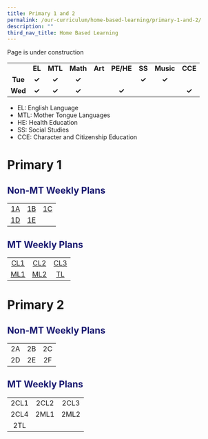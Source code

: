 ```yaml
---
title: Primary 1 and 2
permalink: /our-curriculum/home-based-learning/primary-1-and-2/
description: ""
third_nav_title: Home Based Learning
---
```

Page is under construction
<table style="text-align:center; font-weight:bold;">
<tbody>
  <tr>
    <td></td>
    <td>EL</td>
    <td>MTL</td>
    <td>Math</td>
    <td>Art</td>
    <td>PE/HE</td>
    <td>SS</td>
    <td>Music</td>
    <td>CCE</td>
  </tr>
  <tr>
    <td>Tue</td>
    <td>✓</td>
    <td>✓</td>
    <td>✓</td>
    <td></td>
    <td></td>
    <td>✓</td>
    <td>✓</td>
    <td></td>
  </tr>
  <tr>
    <td>Wed</td>
    <td>✓</td>
    <td>✓</td>
    <td>✓</td>
    <td></td>
    <td>✓</td>
    <td></td>
    <td></td>
    <td>✓</td>
  </tr>
</tbody>
</table>

* EL: English Language
* MTL: Mother Tongue Languages
* HE: Health Education
* SS: Social Studies
* CCE: Character and Citizenship Education

# Primary 1
<h2 style="color:midnightblue">Non-MT Weekly Plans</h2>

|   |   |   |
|:---:|:---:|:---:|
| [1A](/files/Home%20Based%20Learning/P1/hbl_weekly%20plan_t3w5(25-26jul)_1a.pdf) | [1B](/files/Home%20Based%20Learning/P1/hbl_weekly%20plan_t3w5(25-26jul)_1b.pdf) | [1C](/files/Home%20Based%20Learning/P1/hbl_weekly%20plan_t3w5(25-26jul)_1c.pdf) |
| [1D](/files/Home%20Based%20Learning/P1/hbl_weekly%20plan_t3w5(25-26jul)_1d.pdf) | [1E](/files/Home%20Based%20Learning/P1/hbl_weekly%20plan_t3w5(25-26jul)_1e.pdf) | |

<h2 style="color:midnightblue">MT Weekly Plans</h2>

|   |   |   |
|:---:|:---:|:---:|
| [CL1](/files/Home%20Based%20Learning/P1/hbl_mt%20weekly%20plan_t3w5(25-26jul)_1cl1.pdf) | [CL2](/files/Home%20Based%20Learning/P1/hbl_mt%20weekly%20plan_t3w5(25-26jul)_1cl2.pdf) | [CL3](/files/Home%20Based%20Learning/P1/hbl_mt%20weekly%20plan_t3w5(25-26jul)_1cl3.pdf) |
| [ML1](/files/Home%20Based%20Learning/P1/hbl_mt%20weekly%20plan_t3w5(25-26jul)_1ml1.pdf) | [ML2](/files/Home%20Based%20Learning/P1/hbl_mt%20weekly%20plan_t3w5(25-26jul)_1ml2.pdf) | [TL](/files/Home%20Based%20Learning/P1/hbl_mt%20weekly%20plan_t3w5(25-26jul)_1tl.pdf) |
# Primary 2
<h2 style="color:midnightblue">Non-MT Weekly Plans</h2>

|   |   |   |
|:---:|:---:|:---:|
| 2A | 2B | 2C |
| 2D | 2E |2F|

<h2 style="color:midnightblue">MT Weekly Plans</h2>

|   |   |   |
|:---:|:---:|:---:|
| 2CL1 | 2CL2 | 2CL3 |
| 2CL4 | 2ML1 | 2ML2|
| 2TL | | |